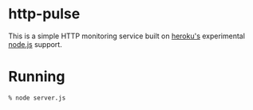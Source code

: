 http-pulse
==========

This is a simple HTTP monitoring service built on [heroku's][heroku] experimental [node.js][node] support.

Running
=======

    % node server.js


[heroku]: http://heroku.com
[node]: http://nodejs.org
